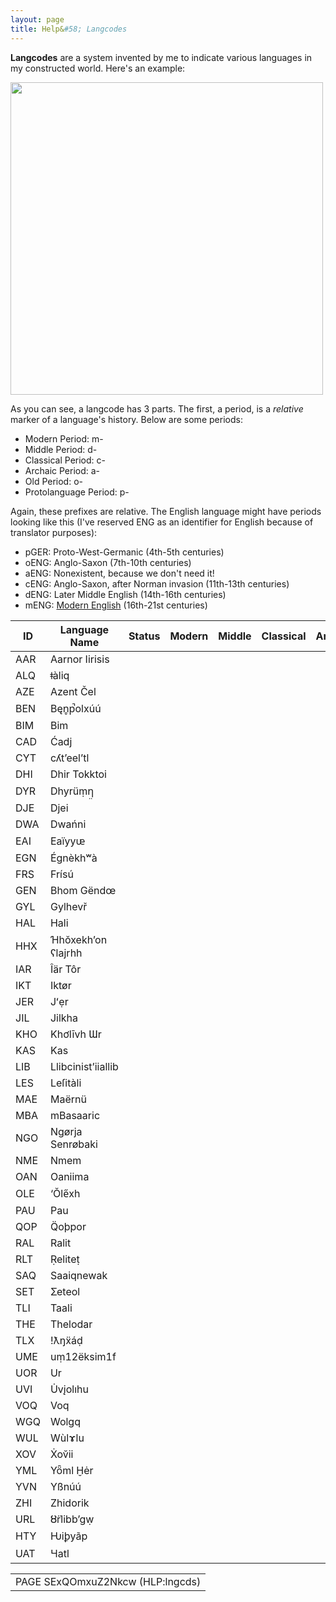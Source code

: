 ```yaml
---
layout: page
title: Help&#58; Langcodes
---
```


**Langcodes** are a system invented by me to indicate various languages in my constructed world. Here's an example:

<img src="https://sidlangs.com/assets/langcode-demo.svg" width="500" />

As you can see, a langcode has 3 parts. The first, a period, is a *relative* marker of a language's history. Below are some periods:

 * Modern Period: m-
 * Middle Period: d-
 * Classical Period: c-
 * Archaic Period: a-
 * Old Period: o-
 * Protolanguage Period: p-

Again, these prefixes are relative. The English language might have periods looking like this (I've reserved ENG as an identifier for English because of translator purposes):

 * pGER: Proto-West-Germanic (4th-5th centuries)
 * oENG: Anglo-Saxon (7th-10th centuries)
 * aENG: Nonexistent, because we don't need it!
 * cENG: Anglo-Saxon, after Norman invasion (11th-13th centuries)
 * dENG: Later Middle English (14th-16th centuries)
 * mENG: [Modern English](https://www.youtube.com/watch?v=LuN6gs0AJls) (16th-21st centuries)

| ID  | Language Name      | Status | Modern | Middle | Classical | Archaic | Old | Proto |
|-----|--------------------|--------|--------|--------|-----------|---------|-----|-------|
| AAR | Aarnor Iirisis     |        |        |        |           |         |     |       |
| ALQ | ǂàliq              |        |        |        |           |         |     |       |
| AZE | Azent Čel          |        |        |        |           |         |     |       |
| BEN | Bęn̥p̚olxúú          |        |        |        |           |         |     |       |
| BIM | Bim                |        |        |        |           |         |     |       |
| CAD | Ćadj               |        |        |        |           |         |     |       |
| CYT | cʎt’eel’tl         |        |        |        |           |         |     |       |
| DHI | Dhir Tokktoi       |        |        |        |           |         |     |       |
| DYR | Dhyrüṃƞ̤            |        |        |        |           |         |     |       |
| DJE | Djei               |        |        |        |           |         |     |       |
| DWA | Dwańni             |        |        |        |           |         |     |       |
| EAI | Eaïyyᵫ             |        |        |        |           |         |     |       |
| EGN | Égnèkhʷà           |        |        |        |           |         |     |       |
| FRS | Frísú              |        |        |        |           |         |     |       |
| GEN | Bhom Gëndœ         |        |        |        |           |         |     |       |
| GYL | Gylhevř            |        |        |        |           |         |     |       |
| HAL | Hali               |        |        |        |           |         |     |       |
| HHX | Ɦhŏxekh’on ʕlajrhh |        |        |        |           |         |     |       |
| IAR | Îär Tôr            |        |        |        |           |         |     |       |
| IKT | Iktør              |        |        |        |           |         |     |       |
| JER | Jʻẹr               |        |        |        |           |         |     |       |
| JIL | Jilkha             |        |        |        |           |         |     |       |
| KHO | Khơlīvh Ɯr         |        |        |        |           |         |     |       |
| KAS | Kas                |        |        |        |           |         |     |       |
| LIB | Llibcinist’iiallib |        |        |        |           |         |     |       |
| LES | Leſitàli           |        |        |        |           |         |     |       |
| MAE | Maërnü             |        |        |        |           |         |     |       |
| MBA | mBasaaric          |        |        |        |           |         |     |       |
| NGO | Ngørja Senrøbaki   |        |        |        |           |         |     |       |
| NME | Nmem               |        |        |        |           |         |     |       |
| OAN | Oaniima            |        |        |        |           |         |     |       |
| OLE | ‘Ŏle̋xh             |        |        |        |           |         |     |       |
| PAU | Pau                |        |        |        |           |         |     |       |
| QOP | Q̈oþpor             |        |        |        |           |         |     |       |
| RAL | Ralit              |        |        |        |           |         |     |       |
| RLT | Ṛeliteṭ            |        |        |        |           |         |     |       |
| SAQ | Saaiqnewak         |        |        |        |           |         |     |       |
| SET | Ʃeteol             |        |        |        |           |         |     |       |
| TLI | Taali              |        |        |        |           |         |     |       |
| THE | Thelodar           |        |        |        |           |         |     |       |
| TLX | !ƛŋẍáḍ             |        |        |        |           |         |     |       |
| UME | uṃ12ëksim1f        |        |        |        |           |         |     |       |
| UOR | Ur                 |        |        |        |           |         |     |       |
| UVI | U̇vįolıhu           |        |        |        |           |         |     |       |
| VOQ | Voq                |        |        |        |           |         |     |       |
| WGQ | Wolgq              |        |        |        |           |         |     |       |
| WUL | Wùlɤlu             |        |        |        |           |         |     |       |
| XOV | Ẋov̆ii              |        |        |        |           |         |     |       |
| YML | Yȫml Ḫėr           |        |        |        |           |         |     |       |
| YVN | Yßnúú              |        |        |        |           |         |     |       |
| ZHI | Zhidorik           |        |        |        |           |         |     |       |
| URL | Ȣ̈rlibb’gẉ          |        |        |        |           |         |     |       |
| HTY | Ƕiꝧyãp             |        |        |        |           |         |     |       |
| UAT | Ɥatl               |        |        |        |           |         |     |       |

<table style="text-align: center">
  <tr>
    <td> PAGE SExQOmxuZ2Nkcw (HLP:lngcds) </td>
  </tr>
<table style="text-align: center">  
